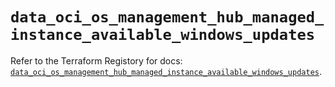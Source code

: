 # `data_oci_os_management_hub_managed_instance_available_windows_updates`

Refer to the Terraform Registory for docs: [`data_oci_os_management_hub_managed_instance_available_windows_updates`](https://registry.terraform.io/providers/oracle/oci/6.18.0/docs/data-sources/os_management_hub_managed_instance_available_windows_updates).
